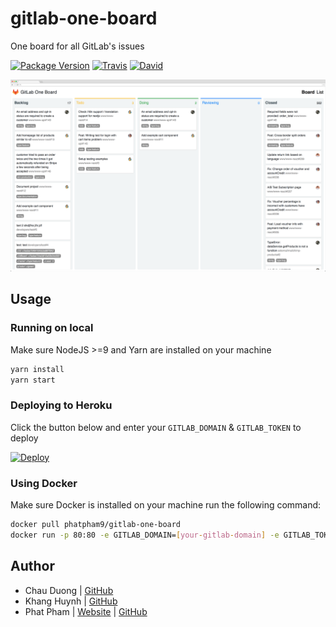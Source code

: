 # gitlab-one-board

One board for all GitLab's issues

[![Package Version](https://img.shields.io/github/package-json/v/phatpham9/gitlab-one-board.svg)]()
[![Travis](https://img.shields.io/travis/phatpham9/gitlab-one-board.svg)](https://travis-ci.org/phatpham9/gitlab-one-board)
[![David](https://img.shields.io/david/phatpham9/gitlab-one-board.svg)](https://github.com/phatpham9/gitlab-one-board)

<div style="text-align: center">
  <img src="./images/demo.png">
</div>

## Usage

### Running on local

Make sure NodeJS >=9 and Yarn are installed on your machine

```bash
yarn install
yarn start
```

### Deploying to Heroku

Click the button below and enter your `GITLAB_DOMAIN` & `GITLAB_TOKEN` to deploy

[![Deploy](https://www.herokucdn.com/deploy/button.svg)](https://heroku.com/deploy)

### Using Docker

Make sure Docker is installed on your machine run the following command:

```bash
docker pull phatpham9/gitlab-one-board
docker run -p 80:80 -e GITLAB_DOMAIN=[your-gitlab-domain] -e GITLAB_TOKEN=[your-gitlab-token] phatpham9/gitlab-one-board
```

## Author

- Chau Duong | [GitHub](https://github.com/chauduong1192)
- Khang Huynh | [GitHub](https://github.com/khanghuynh92)
- Phat Pham | [Website](https://onroads.xyz) | [GitHub](https://github.com/phatpham9)
